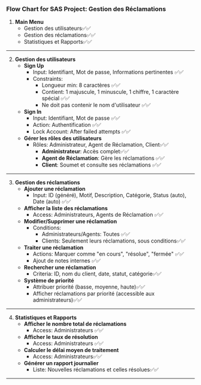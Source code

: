 
### Flow Chart for SAS Project: Gestion des Réclamations

1. **Main Menu**
   - Gestion des utilisateurs✅✅
   - Gestion des réclamations✅✅
   - Statistiques et Rapports✅✅

---

2. **Gestion des utilisateurs**
   - **Sign Up**
     - Input: Identifiant, Mot de passe, Informations pertinentes ✅✅
     - Constraints: 
       - Longueur min: 8 caractères ✅✅
       - Contient: 1 majuscule, 1 minuscule, 1 chiffre, 1 caractère spécial ✅✅
       - Ne doit pas contenir le nom d'utilisateur ✅✅
   - **Sign In**
     - Input: Identifiant, Mot de passe ✅✅
     - Action: Authentification ✅✅
     - Lock Account: After failed attempts ✅✅
   - **Gérer les rôles des utilisateurs**
     - Rôles: Administrateur, Agent de Réclamation, Client✅✅
       - **Administrateur**: Accès complet✅✅
       - **Agent de Réclamation**: Gère les réclamations ✅✅
       - **Client**: Soumet et consulte ses réclamations ✅✅

---

3. **Gestion des réclamations**
   - **Ajouter une réclamation**
     - Input: ID (généré), Motif, Description, Catégorie, Status (auto), Date (auto) ✅✅
   - **Afficher la liste des réclamations**
     - Access: Administrateurs, Agents de Réclamation ✅✅
   - **Modifier/Supprimer une réclamation**
     - Conditions: 
       - Administrateurs/Agents: Toutes ✅✅
       - Clients: Seulement leurs réclamations, sous conditions✅✅
   - **Traiter une réclamation**
     - Actions: Marquer comme "en cours", "résolue", "fermée" ✅✅
     - Ajout de notes internes ✅✅
   - **Rechercher une réclamation**
     - Criteria: ID, nom du client, date, statut, catégorie✅✅
   - **Système de priorité**
     - Attribuer priorité (basse, moyenne, haute)✅✅
     - Afficher réclamations par priorité (accessible aux administrateurs)✅✅

---

4. **Statistiques et Rapports**
   - **Afficher le nombre total de réclamations**
     - Access: Administrateurs ✅✅
   - **Afficher le taux de résolution**
     - Access: Administrateurs ✅✅
   - **Calculer le délai moyen de traitement**
     - Access: Administrateurs✅✅
   - **Générer un rapport journalier**
     - Liste: Nouvelles réclamations et celles résolues✅✅

---